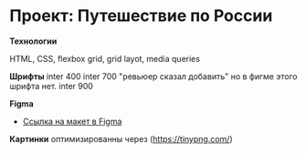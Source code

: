 # Проект: Путешествие по России

**Технологии**

HTML, CSS, flexbox grid, grid layot, media queries

**Шрифты**
inter 400
inter 700 "ревьюер сказал добавить" но в фигме этого шрифта нет.
inter 900


**Figma**

* [Ссылка на макет в Figma](https://www.figma.com/file/5S2WSbEFL6awjVWJ0NWL8Q/Sprint-3_-Russia-_-desktop-mobile?node-id=28503%3A0)

**Картинки**
оптимизированны через 
 (https://tinypng.com/)

